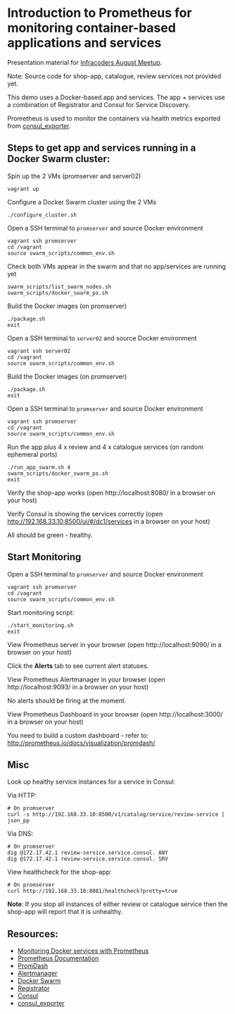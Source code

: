 Introduction to Prometheus for monitoring container-based applications and services
===================================================================================

Presentation material for [Infracoders August Meetup](http://www.meetup.com/Infrastructure-Coders/events/224196792/).

Note: Source code for shop-app, catalogue, review services not provided yet.

This demo uses a Docker-based app and services.  The app + services use a combination of Registrator and Consul for Service Discovery.

Prometheus is used to monitor the containers via health metrics exported from [consul_exporter](https://github.com/prometheus/consul_exporter).

Steps to get app and services running in a Docker Swarm cluster:
----------------------------------------------------------------

Spin up the 2 VMs (promserver and server02)

    vagrant up

Configure a Docker Swarm cluster using the 2 VMs

    ./configure_cluster.sh

Open a SSH terminal to `promserver` and source Docker environment

    vagrant ssh promserver
    cd /vagrant
    source swarm_scripts/common_env.sh

Check both VMs appear in the swarm and that no app/services are running yet

    swarm_scripts/list_swarm_nodes.sh
    swarm_scripts/docker_swarm_ps.sh

Build the Docker images (on promserver)

    ./package.sh
    exit

Open a SSH terminal to `server02` and source Docker environment

    vagrant ssh server02
    cd /vagrant
    source swarm_scripts/common_env.sh

Build the Docker images (on promserver)

    ./package.sh
    exit

Open a SSH terminal to `promserver` and source Docker environment

    vagrant ssh promserver
    cd /vagrant
    source swarm_scripts/common_env.sh

Run the app plus 4 x review and 4 x catalogue services (on random ephemeral ports)

    ./run_app_swarm.sh 4
    swarm_scripts/docker_swarm_ps.sh
    exit

Verify the shop-app works (open http://localhost:8080/ in a browser on your host)

Verify Consul is showing the services correctly (open http://192.168.33.10:8500/ui/#/dc1/services in a browser on your host)

All should be green - healthy.

Start Monitoring
----------------

Open a SSH terminal to `promserver` and source Docker environment

    vagrant ssh promserver
    cd /vagrant
    source swarm_scripts/common_env.sh

Start monitoring script:

    ./start_monitoring.sh
    exit

View Prometheus server in your browser (open http://localhost:9090/ in a browser on your host)

Click the **Alerts** tab to see current alert statuses.

View Prometheus Alertmanager in your browser (open http://localhost:9093/ in a browser on your host)

No alerts should be firing at the moment.

View Prometheus Dashboard in your browser (open http://localhost:3000/ in a browser on your host)

You need to build a custom dashboard - refer to: http://prometheus.io/docs/visualization/promdash/

Misc
----

Look up healthy service instances for a service in Consul:

Via HTTP:

    # On promserver
    curl -s http://192.168.33.10:8500/v1/catalog/service/review-service | json_pp

Via DNS:

    # On promserver
    dig @172.17.42.1 review-service.service.consul. ANY
    dig @172.17.42.1 review-service.service.consul. SRV

View healthcheck for the shop-app:

    # On promserver
    curl http://192.168.33.10:8081/healthcheck?pretty=true

**Note**: If you stop all instances of either review or catalogue service then the shop-app will report that it is unhealthy.


Resources:
----------
* [Monitoring Docker services with Prometheus](https://labs.ctl.io/monitoring-docker-services-with-prometheus/)
* [Prometheus Documentation](http://prometheus.io/docs/introduction/overview/)
* [PromDash](http://prometheus.io/docs/visualization/promdash/)
* [Alertmanager](http://prometheus.io/docs/alerting/alertmanager/)
* [Docker Swarm](https://docs.docker.com/swarm/)
* [Registrator](https://github.com/gliderlabs/registrator)
* [Consul](https://www.consul.io/)
* [consul_exporter](https://github.com/prometheus/consul_exporter)
